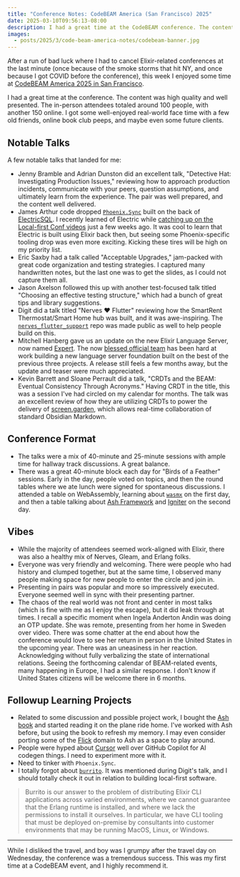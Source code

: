 ```yaml
---
title: "Conference Notes: CodeBEAM America (San Francisco) 2025"
date: 2025-03-10T09:56:13-08:00
description: I had a great time at the CodeBEAM conference. The content was high quality and well presented. Here are some of my notes and links.
images:
  - posts/2025/3/code-beam-america-notes/codebeam-banner.jpg
---
```


After a run of bad luck where I had to cancel Elixir-related conferences at the last minute (once because of the smoke storms that hit NY, and once because I got COVID before the conference), this week I enjoyed some time at [CodeBEAM America 2025 in San Francisco](https://codebeamamerica.com/).

I had a great time at the conference. The content was high quality and well presented. The in-person attendees totaled around 100 people, with another 150 online. I got some well-enjoyed real-world face time with a few old friends, online book club peeps, and maybe even some future clients.

## Notable Talks

A few notable talks that landed for me:

- Jenny Bramble and Adrian Dunston did an excellent talk, "Detective Hat: Investigating Production Issues," reviewing how to approach production incidents, communicate with your peers, question assumptions, and ultimately learn from the experience. The pair was well prepared, and the content well delivered.
- James Arthur code dropped [`Phoenix.Sync`](https://hexdocs.pm/phoenix_sync/readme.html) built on the back of [ElectricSQL](https://electric-sql.com/). I recently learned of Electric while [catching up on the Local-first Conf videos](https://www.youtube.com/watch?v=ZlHWSpIYixk) just a few weeks ago. It was cool to learn that Electric is built using Elixir back then, but seeing some Phoenix-specific tooling drop was even more exciting. Kicking these tires will be high on my priority list.
- Eric Saxby had a talk called "Acceptable Upgrades," jam-packed with great code organization and testing strategies. I captured many handwritten notes, but the last one was to get the slides, as I could not capture them all.
- Jason Axelson followed this up with another test-focused talk titled "Choosing an effective testing structure," which had a bunch of great tips and library suggestions.
- Digit did a talk titled "Nerves ❤️ Flutter" reviewing how the SmartRent Thermostat/Smart Home hub was built, and it was awe-inspiring. The [`nerves_flutter_support`](https://github.com/nerves-flutter/nerves_flutter_support) repo was made public as well to help people build on this.
- Mitchell Hanberg gave us an update on the new Elixir Language Server, now named [Expert](https://expert-lsp.org/). The now [blessed official team](https://elixir-lang.org/blog/2024/08/15/welcome-elixir-language-server-team/) has been hard at work building a new language server foundation built on the best of the previous three projects. A release still feels a few months away, but the update and teaser were much appreciated.
- Kevin Barrett and Sloane Perrault did a talk, "CRDTs and the BEAM: Eventual Consistency Through Acronyms." Having CRDT in the title, this was a session I've had circled on my calendar for months. The talk was an excellent review of how they are utilizing CRDTs to power the delivery of [screen.garden](https://screen.garden/), which allows real-time collaboration of standard Obsidian Markdown.

## Conference Format

- The talks were a mix of 40-minute and 25-minute sessions with ample time for hallway track discussions. A great balance.
- There was a great 40-minute block each day for "Birds of a Feather" sessions. Early in the day, people voted on topics, and then the round tables where we ate lunch were signed for spontaneous discussions. I attended a table on WebAssembly, learning about [`wasmx`](https://github.com/wasmx) on the first day, and then a table talking about [Ash Framework](https://www.ash-hq.org/) and [Igniter](https://hexdocs.pm/igniter/readme.html) on the second day.

## Vibes

- While the majority of attendees seemed work-aligned with Elixir, there was also a healthy mix of Nerves, Gleam, and Erlang folks.
- Everyone was very friendly and welcoming. There were people who had history and clumped together, but at the same time, I observed many people making space for new people to enter the circle and join in.
- Presenting in pairs was popular and more so impressively executed. Everyone seemed well in sync with their presenting partner.
- The chaos of the real world was not front and center in most talks (which is fine with me as I enjoy the escape), but it did leak through at times. I recall a specific moment when Ingela Anderton Andin was doing an OTP update. She was remote, presenting from her home in Sweden over video. There was some chatter at the end about how the conference would love to see her return in person in the United States in the upcoming year. There was an uneasiness in her reaction. Acknowledging without fully verbalizing the state of international relations. Seeing the forthcoming calendar of BEAM-related events, many happening in Europe, I had a similar response. I don't know if United States citizens will be welcome there in 6 months.

## Followup Learning Projects

- Related to some discussion and possible project work, I bought the [Ash book](https://pragprog.com/titles/ldash/ash-framework/) and started reading it on the plane ride home. I've worked with Ash before, but using the book to refresh my memory. I may even consider porting some of the [Flick](https://github.com/zorn/flick) domain to Ash as a space to play around.
- People were hyped about [Cursor](https://www.cursor.com/) well over GitHub Copilot for AI codegen things. I need to experiment more with it.
- Need to tinker with `Phoenix.Sync`.
- I totally forgot about [`burrito`](https://github.com/burrito-elixir/burrito). It was mentioned during Digit's talk, and I should totally check it out in relation to building local-first software.

> Burrito is our answer to the problem of distributing Elixir CLI applications across varied environments, where we cannot guarantee that the Erlang runtime is installed, and where we lack the permissions to install it ourselves. In particular, we have CLI tooling that must be deployed on-premise by consultants into customer environments that may be running MacOS, Linux, or Windows.

---

While I disliked the travel, and boy was I grumpy after the travel day on Wednesday, the conference was a tremendous success. This was my first time at a CodeBEAM event, and I highly recommend it.
